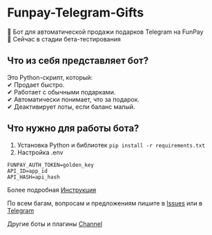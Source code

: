 # Funpay-Telegram-Gifts

🚀 Бот для автоматической продажи подарков Telegram на FunPay  
📌 Сейчас в стадии бета-тестирования
      
## Что из себя представляет бот?  
Это Python-скрипт, который:  
✔ Продает быстро.   
✔ Работает с обычными подарками.   
✔ Автоматически понимает, что за подарок.  
✔ Деактивирует лоты, если баланс малый.  
  
## Что нужно для работы бота?  
1. Установка Python и библиотек
```pip install -r requirements.txt```
2. Настройка .env
```
FUNPAY_AUTH_TOKEN=golden_key
API_ID=app_id
API_HASH=api_hash
```

Более подробная [Инструкция](https://teletype.in/@tinechelovec/Funpay-Telegram-Gifts)
   
По всем багам, вопросам и предложениям пишите в [Issues](https://github.com/tinechelovec/Funpay-Telegram-Gifts/issues) или в [Telegram](https://t.me/tinechelovec)

Другие боты и плагины [Channel](https://t.me/by_thc)
